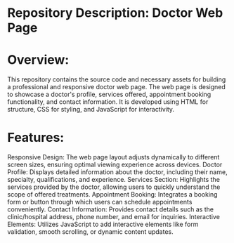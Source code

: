 # Repository Description: Doctor Web Page

# Overview:
This repository contains the source code and necessary assets for building a professional and responsive doctor web page. The web page is designed to showcase a doctor's profile, services offered, appointment booking functionality, and contact information. It is developed using HTML for structure, CSS for styling, and JavaScript for interactivity.

# Features:

Responsive Design: The web page layout adjusts dynamically to different screen sizes, ensuring optimal viewing experience across devices.
Doctor Profile: Displays detailed information about the doctor, including their name, specialty, qualifications, and experience.
Services Section: Highlights the services provided by the doctor, allowing users to quickly understand the scope of offered treatments.
Appointment Booking: Integrates a booking form or button through which users can schedule appointments conveniently.
Contact Information: Provides contact details such as the clinic/hospital address, phone number, and email for inquiries.
Interactive Elements: Utilizes JavaScript to add interactive elements like form validation, smooth scrolling, or dynamic content updates.
